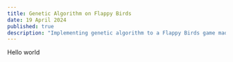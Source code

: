 ```yaml
---
title: Genetic Algorithm on Flappy Birds
date: 19 April 2024
published: true
description: "Implementing genetic algorithm to a Flappy Birds game made in Godot."
---
```


Hello world
